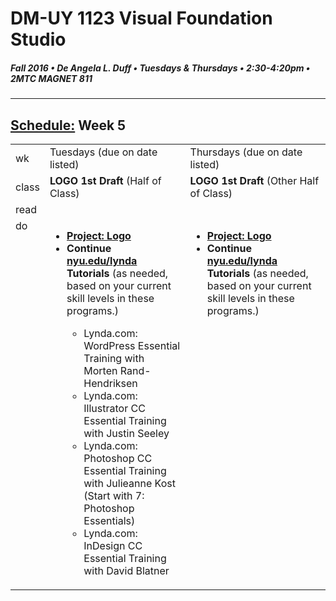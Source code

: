 # DM-UY 1123 Visual Foundation Studio
##### Fall 2016 • De Angela L. Duff • Tuesdays & Thursdays • 2:30-4:20pm • 2MTC MAGNET 811 
---
## [Schedule:](dm1123_schedule_overview.md) Week 5

<table>
<tr>
<td>wk</td>
<td>Tuesdays (due on date listed)</td>
<td>Thursdays (due on date listed)</td>
</tr>
<tr>
  <td valign="top”>5</td>
  <td><strong>Oct 4</strong></td>
  <td><strong>Oct 6</strong></td>
</tr>
<tr>
  <td valign="top" width="4%">class</td>
  <td valign="top" width="48%"><strong>LOGO 1st Draft</strong> (Half of Class)</td>
  <td valign="top" width="48%"><strong>LOGO 1st Draft</strong> (Other Half of Class)</td>
</tr>

<!-- homework -->
<tr>
  <td valign="top">read</td>
  
  <td valign="top">
  </td>
 
  <td valign="top">
  </td>
</tr>

<!-- do -->
<tr>
  <td valign="top">do</td>
  
  

<td valign="top">
  <ul>
  <li><strong><a href="dm1123vfs_projects_logo.md">Project: Logo</a></strong></li>
  <li><strong> Continue <a href="http://nyu.edu/lynda" target="_blank">nyu.edu/lynda</a> Tutorials</strong> (as needed, based on your current skill levels in these programs.)</li>
  <ul>
  <li>Lynda.com: WordPress Essential Training with Morten Rand-Hendriksen</li>
  <li>Lynda.com: Illustrator CC Essential Training with Justin Seeley</li>
  <li>Lynda.com: Photoshop CC Essential Training with Julieanne Kost (Start with 7: Photoshop Essentials)</li>
  <li>Lynda.com: InDesign CC Essential Training with David Blatner</li>
  </ul></ul></td>

<td valign="top">
  <ul>

  <li><strong><a href="dm1123vfs_projects_logo.md">Project: Logo</a></strong></li>

  <li><strong>Continue <a href="http://nyu.edu/lynda">nyu.edu/lynda</a> Tutorials</strong> (as needed, based on your current skill levels in these programs.)</li>
  </ul></td>
</tr>
</table>



